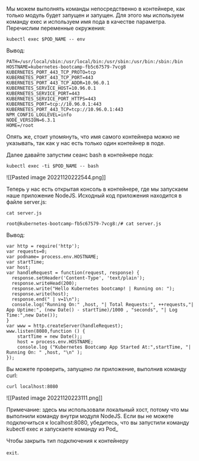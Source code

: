 
Мы можем выполнять команды непосредственно в контейнере, как только модуль будет запущен и запущен. Для этого мы используем команду exec и используем имя пода в качестве параметра. Перечислим переменные окружения:

	kubectl exec $POD_NAME -- env

Вывод:

	PATH=/usr/local/sbin:/usr/local/bin:/usr/sbin:/usr/bin:/sbin:/bin
	HOSTNAME=kubernetes-bootcamp-fb5c67579-7vcg8
	KUBERNETES_PORT_443_TCP_PROTO=tcp
	KUBERNETES_PORT_443_TCP_PORT=443
	KUBERNETES_PORT_443_TCP_ADDR=10.96.0.1
	KUBERNETES_SERVICE_HOST=10.96.0.1
	KUBERNETES_SERVICE_PORT=443
	KUBERNETES_SERVICE_PORT_HTTPS=443
	KUBERNETES_PORT=tcp://10.96.0.1:443
	KUBERNETES_PORT_443_TCP=tcp://10.96.0.1:443
	NPM_CONFIG_LOGLEVEL=info
	NODE_VERSION=6.3.1
	HOME=/root


Опять же, стоит упомянуть, что имя самого контейнера можно не указывать, так как у нас есть только один контейнер в поде.

Далее давайте запустим сеанс bash в контейнере пода:

	kubectl exec -ti $POD_NAME -- bash

![[Pasted image 20221120222544.png]]

Теперь у нас есть открытая консоль в контейнере, где мы запускаем наше приложение NodeJS. Исходный код приложения находится в файле server.js:

	cat server.js

	root@kubernetes-bootcamp-fb5c67579-7vcg8:/# cat server.js

Вывод:

	var http = require('http');
	var requests=0;
	var podname= process.env.HOSTNAME;
	var startTime;
	var host;
	var handleRequest = function(request, response) {
	  response.setHeader('Content-Type', 'text/plain');
	  response.writeHead(200);
	  response.write("Hello Kubernetes bootcamp! | Running on: ");
	  response.write(host);
	  response.end(" | v=1\n");
	  console.log("Running On:" ,host, "| Total Requests:", ++requests,"| App Uptime:", (new Date() - startTime)/1000 , "seconds", "| Log Time:",new Date());
	}
	var www = http.createServer(handleRequest);
	www.listen(8080,function () {
	    startTime = new Date();;
	    host = process.env.HOSTNAME;
	    console.log ("Kubernetes Bootcamp App Started At:",startTime, "| Running On: " ,host, "\n" );
	});


Вы можете проверить, запущено ли приложение, выполнив команду curl:

`curl localhost:8080`

![[Pasted image 20221120223111.png]]


Примечание: здесь мы использовали локальный хост, потому что мы выполнили команду внутри модуля NodeJS. Если вы не можете подключиться к localhost:8080, убедитесь, что вы запустили команду kubectl exec и запускаете команду из Pod_

Чтобы закрыть тип подключения к контейнеру

`exit`.




